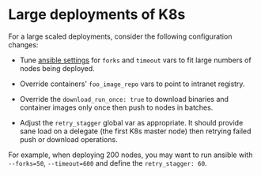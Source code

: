 Large deployments of K8s
========================

For a large scaled deployments, consider the following configuration changes:

* Tune [ansible settings](http://docs.ansible.com/ansible/intro_configuration.html)
  for `forks` and `timeout` vars to fit large numbers of nodes being deployed.

* Override containers' `foo_image_repo` vars to point to intranet registry.

* Override the ``download_run_once: true`` to download binaries and container
  images only once then push to nodes in batches.

* Adjust the `retry_stagger` global var as appropriate. It should provide sane
  load on a delegate (the first K8s master node) then retrying failed
  push or download operations.

For example, when deploying 200 nodes, you may want to run ansible with
``--forks=50``, ``--timeout=600`` and define the ``retry_stagger: 60``.
